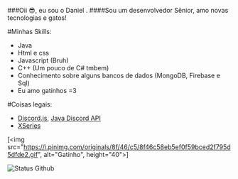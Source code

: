 ###Oii 😎, eu sou o Daniel .
####Sou um desenvolvedor Sênior, amo novas tecnologias e gatos!


#Minhas Skills:
* Java
* Html e css
* Javascript (Bruh)
* C++ (Um pouco de C# tmbem)
* Conhecimento sobre alguns bancos de dados (MongoDB, Firebase e Sql)
* Eu amo gatinhos =3

#Coisas legais:
* [Discord.js](https://discord.js.org/#/), [Java Discord API](https://github.com/DV8FromTheWorld/JDA)
* [XSeries](https://github.com/CryptoMorin/XSeries)

[<img src="https://i.pinimg.com/originals/8f/46/c5/8f46c58eb5ef0f59bced2f795d5dfde2.gif", alt="Gatinho", height="40">]


![Status Github](https://github-readme-stats.vercel.app/api?username=daniel-code15&show_icons=true)
